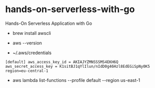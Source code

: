 # hands-on-serverless-with-go
Hands-On Serverless Application with Go

* brew install awscli

* aws --version

* ~/.aws/credentials

``[default]
aws_access_key_id = AKIAJYZMNSSSMS4EKH6Q
aws_secret_access_key = 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
region=eu-central-1``

* aws lambda list-functions --profile default --region us-east-1